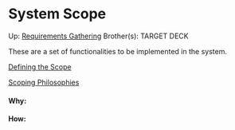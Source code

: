 # System Scope

Up: [Requirements Gathering](requirements_gathering)
Brother(s):
TARGET DECK

These are a set of functionalities to be implemented in the system.

[Defining the Scope](defining_the_scope)

[Scoping Philosophies](scoping_philosophies)



































#### Why:
#### How:









